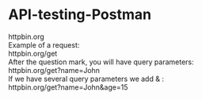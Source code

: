 <h1> API-testing-Postman </h1>
httpbin.org
<br>
Example of a request:
<br>
httpbin.org/get
<br>
After the question mark, you will have query parameters:
<br>
httpbin.org/get?name=John
<br>
If we have several query parameters we add <str>&</str> :
<br>
httpbin.org/get?name=John&age=15
